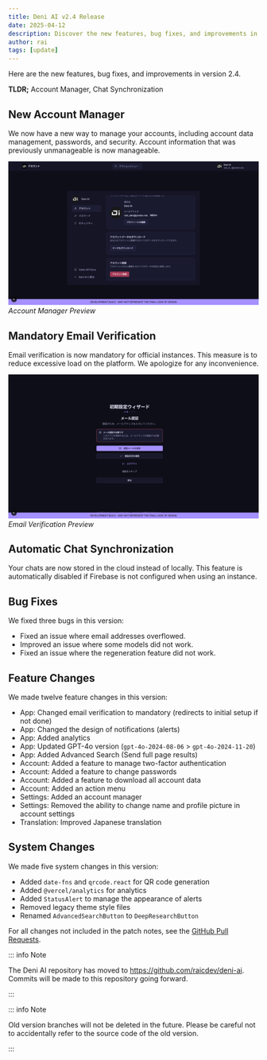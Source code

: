 ```yaml
---
title: Deni AI v2.4 Release
date: 2025-04-12
description: Discover the new features, bug fixes, and improvements in version 2.4.
author: rai
tags: [update]
---
```


Here are the new features, bug fixes, and improvements in version 2.4.

**TLDR;** Account Manager, Chat Synchronization

## New Account Manager

We now have a new way to manage your accounts, including account data management, passwords, and security. Account information that was previously unmanageable is now manageable.

![Account Manager Preview](account-manager.png)
_Account Manager Preview_

## Mandatory Email Verification

Email verification is now mandatory for official instances. This measure is to reduce excessive load on the platform. We apologize for any inconvenience.

![Email Verification Preview](email-verification.png)<br />
_Email Verification Preview_

## Automatic Chat Synchronization

Your chats are now stored in the cloud instead of locally. This feature is automatically disabled if Firebase is not configured when using an instance.

## Bug Fixes

We fixed three bugs in this version:

- Fixed an issue where email addresses overflowed.
- Improved an issue where some models did not work.
- Fixed an issue where the regeneration feature did not work.

## Feature Changes

We made twelve feature changes in this version:

- App: Changed email verification to mandatory (redirects to initial setup if not done)
- App: Changed the design of notifications (alerts)
- App: Added analytics
- App: Updated GPT-4o version (`gpt-4o-2024-08-06` > `gpt-4o-2024-11-20`)
- App: Added Advanced Search (Send full page results)
- Account: Added a feature to manage two-factor authentication
- Account: Added a feature to change passwords
- Account: Added a feature to download all account data
- Account: Added an action menu
- Settings: Added an account manager
- Settings: Removed the ability to change name and profile picture in account settings
- Translation: Improved Japanese translation

## System Changes

We made five system changes in this version:

- Added `date-fns` and `qrcode.react` for QR code generation
- Added `@vercel/analytics` for analytics
- Added `StatusAlert` to manage the appearance of alerts
- Removed legacy theme style files
- Renamed `AdvancedSearchButton` to `DeepResearchButton`

For all changes not included in the patch notes, see the [GitHub Pull Requests](https://github.com/raicdev/deni-ai/pull/6).

::: info Note

The Deni AI repository has moved to https://github.com/raicdev/deni-ai. Commits will be made to this repository going forward.

:::

::: info Note

Old version branches will not be deleted in the future. Please be careful not to accidentally refer to the source code of the old version.

:::
